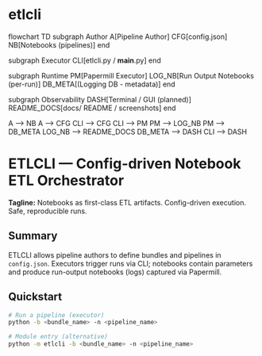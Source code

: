 # etlcli

flowchart TD
  subgraph Author
    A[Pipeline Author]
    CFG[config.json]
    NB[Notebooks (pipelines)]
  end

  subgraph Executor
    CLI[etlcli.py / __main__.py]
  end

  subgraph Runtime
    PM[Papermill Executor]
    LOG_NB[Run Output Notebooks (per-run)]
    DB_META[(Logging DB - metadata)]
  end

  subgraph Observability
    DASH[Terminal / GUI (planned)]
    README_DOCS[docs/ README / screenshots]
  end

  A --> NB
  A --> CFG
  CLI --> CFG
  CLI --> PM
  PM --> LOG_NB
  PM --> DB_META
  LOG_NB --> README_DOCS
  DB_META --> DASH
  CLI --> DASH


# ETLCLI — Config-driven Notebook ETL Orchestrator

**Tagline:** Notebooks as first-class ETL artifacts. Config-driven execution. Safe, reproducible runs.

## Summary
ETLCLI allows pipeline authors to define bundles and pipelines in `config.json`. Executors trigger runs via CLI; notebooks contain parameters and produce run-output notebooks (logs) captured via Papermill.

## Quickstart

```bash
# Run a pipeline (executor)
python -b <bundle_name> -n <pipeline_name>

# Module entry (alternative)
python -m etlcli -b <bundle_name> -n <pipeline_name>

